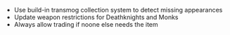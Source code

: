 - Use build-in transmog collection system to detect missing appearances
- Update weapon restrictions for Deathknights and Monks
- Always allow trading if noone else needs the item
